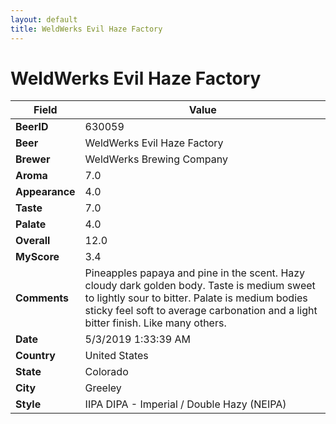 ```yaml
---
layout: default
title: WeldWerks Evil Haze Factory
---
```


# WeldWerks Evil Haze Factory

| Field         | Value     |
|---------------|-----------|
| **BeerID** | 630059 |
| **Beer** | WeldWerks Evil Haze Factory |
| **Brewer** | WeldWerks Brewing Company |
| **Aroma** | 7.0 |
| **Appearance** | 4.0 |
| **Taste** | 7.0 |
| **Palate** | 4.0 |
| **Overall** | 12.0 |
| **MyScore** | 3.4 |
| **Comments** | Pineapples papaya and pine in the scent. Hazy cloudy dark golden body. Taste is medium sweet to lightly sour to bitter. Palate is medium bodies sticky feel soft to average carbonation and a light bitter finish. Like many others. |
| **Date** | 5/3/2019 1:33:39 AM |
| **Country** | United States |
| **State** | Colorado |
| **City** | Greeley |
| **Style** | IIPA DIPA - Imperial / Double Hazy (NEIPA) |

